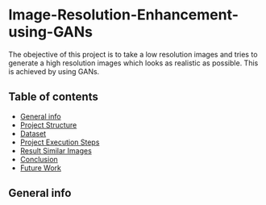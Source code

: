 # Image-Resolution-Enhancement-using-GANs
The obejective of this project is to take a low resolution images and tries to generate a high resolution images which looks as realistic as possible. This is achieved by using GANs.


## Table of contents
* [General info](#general-info)
* [Project Structure](#project_str)
* [Dataset](#data)
* [Project Execution Steps](#project)
* [Result Similar Images](#similar)
* [Conclusion](#conclusion)
* [Future Work](#future)

<a name="general-info"></a>
## General info
